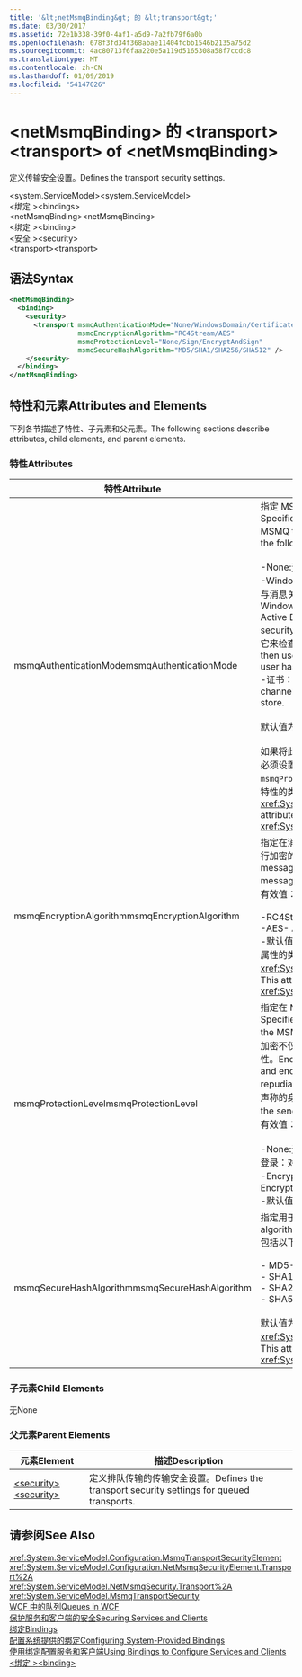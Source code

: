 ```yaml
---
title: '&lt;netMsmqBinding&gt; 的 &lt;transport&gt;'
ms.date: 03/30/2017
ms.assetid: 72e1b338-39f0-4af1-a5d9-7a2fb79f6a0b
ms.openlocfilehash: 678f3fd34f368abae11404fcbb1546b2135a75d2
ms.sourcegitcommit: 4ac80713f6faa220e5a119d5165308a58f7ccdc8
ms.translationtype: MT
ms.contentlocale: zh-CN
ms.lasthandoff: 01/09/2019
ms.locfileid: "54147026"
---
```

# <a name="lttransportgt-of-ltnetmsmqbindinggt"></a><span data-ttu-id="bd1bf-102">&lt;netMsmqBinding&gt; 的 &lt;transport&gt;</span><span class="sxs-lookup"><span data-stu-id="bd1bf-102">&lt;transport&gt; of &lt;netMsmqBinding&gt;</span></span>
<span data-ttu-id="bd1bf-103">定义传输安全设置。</span><span class="sxs-lookup"><span data-stu-id="bd1bf-103">Defines the transport security settings.</span></span>  
  
 <span data-ttu-id="bd1bf-104">\<system.ServiceModel></span><span class="sxs-lookup"><span data-stu-id="bd1bf-104">\<system.ServiceModel></span></span>  
<span data-ttu-id="bd1bf-105">\<绑定 ></span><span class="sxs-lookup"><span data-stu-id="bd1bf-105">\<bindings></span></span>  
<span data-ttu-id="bd1bf-106">\<netMsmqBinding></span><span class="sxs-lookup"><span data-stu-id="bd1bf-106">\<netMsmqBinding></span></span>  
<span data-ttu-id="bd1bf-107">\<绑定 ></span><span class="sxs-lookup"><span data-stu-id="bd1bf-107">\<binding></span></span>  
<span data-ttu-id="bd1bf-108">\<安全 ></span><span class="sxs-lookup"><span data-stu-id="bd1bf-108">\<security></span></span>  
<span data-ttu-id="bd1bf-109">\<transport></span><span class="sxs-lookup"><span data-stu-id="bd1bf-109">\<transport></span></span>  
  
## <a name="syntax"></a><span data-ttu-id="bd1bf-110">语法</span><span class="sxs-lookup"><span data-stu-id="bd1bf-110">Syntax</span></span>  
  
```xml  
<netMsmqBinding>
  <binding>
    <security>
      <transport msmqAuthenticationMode="None/WindowsDomain/Certificate"
                 msmqEncryptionAlgorithm="RC4Stream/AES"
                 msmqProtectionLevel="None/Sign/EncryptAndSign"
                 msmqSecureHashAlgorithm="MD5/SHA1/SHA256/SHA512" />
    </security>
  </binding>
</netMsmqBinding>
```  
  
## <a name="attributes-and-elements"></a><span data-ttu-id="bd1bf-111">特性和元素</span><span class="sxs-lookup"><span data-stu-id="bd1bf-111">Attributes and Elements</span></span>  
 <span data-ttu-id="bd1bf-112">下列各节描述了特性、子元素和父元素。</span><span class="sxs-lookup"><span data-stu-id="bd1bf-112">The following sections describe attributes, child elements, and parent elements.</span></span>  
  
### <a name="attributes"></a><span data-ttu-id="bd1bf-113">特性</span><span class="sxs-lookup"><span data-stu-id="bd1bf-113">Attributes</span></span>  
  
|<span data-ttu-id="bd1bf-114">特性</span><span class="sxs-lookup"><span data-stu-id="bd1bf-114">Attribute</span></span>|<span data-ttu-id="bd1bf-115">描述</span><span class="sxs-lookup"><span data-stu-id="bd1bf-115">Description</span></span>|  
|---------------|-----------------|  
|<span data-ttu-id="bd1bf-116">msmqAuthenticationMode</span><span class="sxs-lookup"><span data-stu-id="bd1bf-116">msmqAuthenticationMode</span></span>|<span data-ttu-id="bd1bf-117">指定 MSMQ 传输必须采用什么方式对消息进行身份验证。</span><span class="sxs-lookup"><span data-stu-id="bd1bf-117">Specifies how the message must be authenticated by the MSMQ transport.</span></span> <span data-ttu-id="bd1bf-118">包括以下有效值：</span><span class="sxs-lookup"><span data-stu-id="bd1bf-118">Valid values include the following:</span></span><br /><br /> <span data-ttu-id="bd1bf-119">-None:无身份验证。</span><span class="sxs-lookup"><span data-stu-id="bd1bf-119">-   None: No authentication.</span></span><br /><span data-ttu-id="bd1bf-120">-WindowsDomain:身份验证机制使用 Active Directory 检索与消息关联的安全标识符的 X.509 证书。</span><span class="sxs-lookup"><span data-stu-id="bd1bf-120">-   WindowsDomain: The authentication mechanism uses Active Directory to retrieve the X.509 certificate for the security identifier associated with the message.</span></span> <span data-ttu-id="bd1bf-121">然后使用它来检查队列的 ACL 以确保用户具有队列写权限。</span><span class="sxs-lookup"><span data-stu-id="bd1bf-121">This is then used to check the ACL of the queue to ensure the user has write permission for the queue.</span></span><br /><span data-ttu-id="bd1bf-122">-证书：通道从证书存储检索证书。</span><span class="sxs-lookup"><span data-stu-id="bd1bf-122">-   Certificate: The channel retrieves the certificate from the certificate store.</span></span><br /><br /> <span data-ttu-id="bd1bf-123">默认值为 `WindowsDomain`。</span><span class="sxs-lookup"><span data-stu-id="bd1bf-123">The default is `WindowsDomain`.</span></span><br /><br /> <span data-ttu-id="bd1bf-124">如果将此属性设置为 `None`，则 `msmqProtectionLevel` 属性也必须设置为 `None`。</span><span class="sxs-lookup"><span data-stu-id="bd1bf-124">If this attribute is set to `None`, the `msmqProtectionLevel` attribute must also be set to `None`.</span></span> <span data-ttu-id="bd1bf-125">此特性的类型为 <xref:System.ServiceModel.MsmqAuthenticationMode></span><span class="sxs-lookup"><span data-stu-id="bd1bf-125">This attribute is of type <xref:System.ServiceModel.MsmqAuthenticationMode></span></span>|  
|<span data-ttu-id="bd1bf-126">msmqEncryptionAlgorithm</span><span class="sxs-lookup"><span data-stu-id="bd1bf-126">msmqEncryptionAlgorithm</span></span>|<span data-ttu-id="bd1bf-127">指定在消息队列管理器之间传输消息时用于在网络上对消息进行加密的算法。</span><span class="sxs-lookup"><span data-stu-id="bd1bf-127">Specifies the algorithm to be used for message encryption on the wire when transferring messages between message queue managers.</span></span> <span data-ttu-id="bd1bf-128">包括以下有效值：</span><span class="sxs-lookup"><span data-stu-id="bd1bf-128">Valid values include the following:</span></span><br /><br /> <span data-ttu-id="bd1bf-129">-RC4Stream</span><span class="sxs-lookup"><span data-stu-id="bd1bf-129">-   RC4Stream</span></span><br /><span data-ttu-id="bd1bf-130">-AES</span><span class="sxs-lookup"><span data-stu-id="bd1bf-130">-   AES</span></span><br /><span data-ttu-id="bd1bf-131">-默认值是`RC4Stream`。</span><span class="sxs-lookup"><span data-stu-id="bd1bf-131">-   The default value is `RC4Stream`.</span></span> <span data-ttu-id="bd1bf-132">此属性的类型为 <xref:System.ServiceModel.MsmqEncryptionAlgorithm>。</span><span class="sxs-lookup"><span data-stu-id="bd1bf-132">This attribute is of type <xref:System.ServiceModel.MsmqEncryptionAlgorithm>.</span></span>|  
|<span data-ttu-id="bd1bf-133">msmqProtectionLevel</span><span class="sxs-lookup"><span data-stu-id="bd1bf-133">msmqProtectionLevel</span></span>|<span data-ttu-id="bd1bf-134">指定在 MSMQ 传输级别采用什么方式来保护消息。</span><span class="sxs-lookup"><span data-stu-id="bd1bf-134">Specifies the way messages are secured at the level of the MSMQ transport.</span></span> <span data-ttu-id="bd1bf-135">加密可确保消息的完整性，而签名和加密不仅可以确保消息的完整性，还可以确保消息的不可否认性。</span><span class="sxs-lookup"><span data-stu-id="bd1bf-135">Encryption ensures message integrity, while sign and encrypt ensures both message integrity and non-repudiation.</span></span> <span data-ttu-id="bd1bf-136">也就是说，消息确实来自发送者，发送者与他所声称的身份一致。</span><span class="sxs-lookup"><span data-stu-id="bd1bf-136">That is, the message indeed came from the sender and the sender is who he says he is.</span></span> <span data-ttu-id="bd1bf-137">包括以下有效值：</span><span class="sxs-lookup"><span data-stu-id="bd1bf-137">Valid values include the following:</span></span><br /><br /> <span data-ttu-id="bd1bf-138">-None:无保护。</span><span class="sxs-lookup"><span data-stu-id="bd1bf-138">-   None: No protection.</span></span><br /><span data-ttu-id="bd1bf-139">登录：对消息进行签名。</span><span class="sxs-lookup"><span data-stu-id="bd1bf-139">-   Sign: Messages are signed.</span></span><br /><span data-ttu-id="bd1bf-140">-EncryptAndSign:对消息进行加密和签名。</span><span class="sxs-lookup"><span data-stu-id="bd1bf-140">-   EncryptAndSign: Messages are encrypted and signed.</span></span><br /><span data-ttu-id="bd1bf-141">-默认值是`Sign`。</span><span class="sxs-lookup"><span data-stu-id="bd1bf-141">-   The default is `Sign`.</span></span>|  
|<span data-ttu-id="bd1bf-142">msmqSecureHashAlgorithm</span><span class="sxs-lookup"><span data-stu-id="bd1bf-142">msmqSecureHashAlgorithm</span></span>|<span data-ttu-id="bd1bf-143">指定用于计算消息摘要的哈希算法。</span><span class="sxs-lookup"><span data-stu-id="bd1bf-143">Specifies the hash algorithm to be used for computing the message digest.</span></span> <span data-ttu-id="bd1bf-144">包括以下有效值：</span><span class="sxs-lookup"><span data-stu-id="bd1bf-144">Valid values include the following:</span></span><br /><br /> <span data-ttu-id="bd1bf-145">-   MD5</span><span class="sxs-lookup"><span data-stu-id="bd1bf-145">-   MD5</span></span><br /><span data-ttu-id="bd1bf-146">-   SHA1</span><span class="sxs-lookup"><span data-stu-id="bd1bf-146">-   SHA1</span></span><br /><span data-ttu-id="bd1bf-147">-   SHA256</span><span class="sxs-lookup"><span data-stu-id="bd1bf-147">-   SHA256</span></span><br /><span data-ttu-id="bd1bf-148">-   SHA512</span><span class="sxs-lookup"><span data-stu-id="bd1bf-148">-   SHA512</span></span><br /><br /> <span data-ttu-id="bd1bf-149">默认值为 `SHA1`。</span><span class="sxs-lookup"><span data-stu-id="bd1bf-149">The default is `SHA1`.</span></span> <span data-ttu-id="bd1bf-150">此属性的类型为 <xref:System.ServiceModel.MsmqSecureHashAlgorithm>。</span><span class="sxs-lookup"><span data-stu-id="bd1bf-150">This attribute is of type <xref:System.ServiceModel.MsmqSecureHashAlgorithm>.</span></span>|  
  
### <a name="child-elements"></a><span data-ttu-id="bd1bf-151">子元素</span><span class="sxs-lookup"><span data-stu-id="bd1bf-151">Child Elements</span></span>  
 <span data-ttu-id="bd1bf-152">无</span><span class="sxs-lookup"><span data-stu-id="bd1bf-152">None</span></span>  
  
### <a name="parent-elements"></a><span data-ttu-id="bd1bf-153">父元素</span><span class="sxs-lookup"><span data-stu-id="bd1bf-153">Parent Elements</span></span>  
  
|<span data-ttu-id="bd1bf-154">元素</span><span class="sxs-lookup"><span data-stu-id="bd1bf-154">Element</span></span>|<span data-ttu-id="bd1bf-155">描述</span><span class="sxs-lookup"><span data-stu-id="bd1bf-155">Description</span></span>|  
|-------------|-----------------|  
|[<span data-ttu-id="bd1bf-156">\<security></span><span class="sxs-lookup"><span data-stu-id="bd1bf-156">\<security></span></span>](../../../../../docs/framework/configure-apps/file-schema/wcf/security-of-netmsmqbinding.md)|<span data-ttu-id="bd1bf-157">定义排队传输的传输安全设置。</span><span class="sxs-lookup"><span data-stu-id="bd1bf-157">Defines the transport security settings for queued transports.</span></span>|  
  
## <a name="see-also"></a><span data-ttu-id="bd1bf-158">请参阅</span><span class="sxs-lookup"><span data-stu-id="bd1bf-158">See Also</span></span>  
 <xref:System.ServiceModel.Configuration.MsmqTransportSecurityElement>  
 <xref:System.ServiceModel.Configuration.NetMsmqSecurityElement.Transport%2A>  
 <xref:System.ServiceModel.NetMsmqSecurity.Transport%2A>  
 <xref:System.ServiceModel.MsmqTransportSecurity>  
 [<span data-ttu-id="bd1bf-159">WCF 中的队列</span><span class="sxs-lookup"><span data-stu-id="bd1bf-159">Queues in WCF</span></span>](../../../../../docs/framework/wcf/feature-details/queues-in-wcf.md)  
 [<span data-ttu-id="bd1bf-160">保护服务和客户端的安全</span><span class="sxs-lookup"><span data-stu-id="bd1bf-160">Securing Services and Clients</span></span>](../../../../../docs/framework/wcf/feature-details/securing-services-and-clients.md)  
 [<span data-ttu-id="bd1bf-161">绑定</span><span class="sxs-lookup"><span data-stu-id="bd1bf-161">Bindings</span></span>](../../../../../docs/framework/wcf/bindings.md)  
 [<span data-ttu-id="bd1bf-162">配置系统提供的绑定</span><span class="sxs-lookup"><span data-stu-id="bd1bf-162">Configuring System-Provided Bindings</span></span>](../../../../../docs/framework/wcf/feature-details/configuring-system-provided-bindings.md)  
 [<span data-ttu-id="bd1bf-163">使用绑定配置服务和客户端</span><span class="sxs-lookup"><span data-stu-id="bd1bf-163">Using Bindings to Configure Services and Clients</span></span>](../../../../../docs/framework/wcf/using-bindings-to-configure-services-and-clients.md)  
 [<span data-ttu-id="bd1bf-164">\<绑定 ></span><span class="sxs-lookup"><span data-stu-id="bd1bf-164">\<binding></span></span>](../../../../../docs/framework/misc/binding.md)
